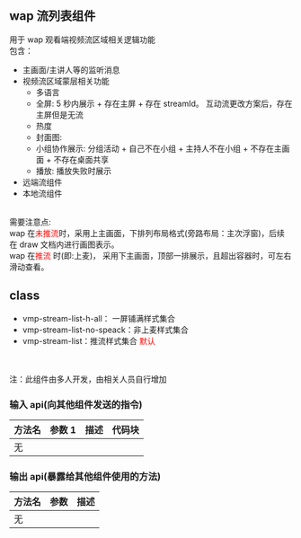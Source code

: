 ## wap 流列表组件

用于 wap 观看端视频流区域相关逻辑功能<br>
包含：

- 主画面/主讲人等的监听消息
- 视频流区域蒙层相关功能
  - 多语言
  - 全屏: 5 秒内展示 + 存在主屏 + 存在 streamId。 互动流更改方案后，存在主屏但是无流
  - 热度
  - 封面图:
  - 小组协作展示: 分组活动 + 自己不在小组 + 主持人不在小组 + 不存在主画面 + 不存在桌面共享
  - 播放: 播放失败时展示
- 远端流组件
- 本地流组件<br><br>

需要注意点:<br>
wap 在<span style='color:red'>未推流</span>时，采用上主画面，下排列布局格式(旁路布局：主次浮窗)，后续在 draw 文档内进行画图表示。<br>
wap 在<span style='color:red'>推流</span> 时(即:上麦)， 采用下主画面，顶部一排展示，且超出容器时，可左右滑动查看。<br>

## class

- vmp-stream-list-h-all： 一屏铺满样式集合
- vmp-stream-list-no-speack：非上麦样式集合
- vmp-stream-list：推流样式集合 <span style='color:red'>默认</span>

<br><br>
注：此组件由多人开发，由相关人员自行增加

### 输入 api(向其他组件发送的指令)

| 方法名 | 参数 1 | 描述 | 代码块 |
| ------ | ------ | ---- | ------ |
| 无     |        |      |        |

### 输出 api(暴露给其他组件使用的方法)

| 方法名 | 参数 | 描述 |
| ------ | ---- | ---- |
| 无     |      |      |
